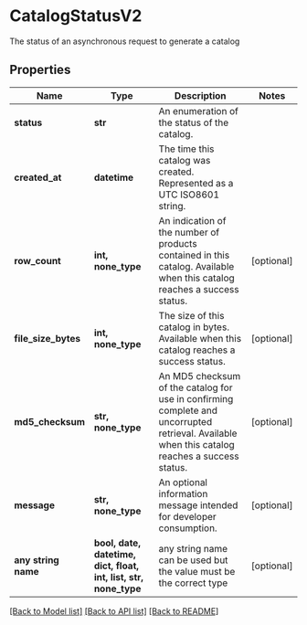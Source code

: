 # CatalogStatusV2

The status of an asynchronous request to generate a catalog

## Properties
Name | Type | Description | Notes
------------ | ------------- | ------------- | -------------
**status** | **str** | An enumeration of the status of the catalog. | 
**created_at** | **datetime** | The time this catalog was created. Represented as a UTC ISO8601 string. | 
**row_count** | **int, none_type** | An indication of the number of products contained in this catalog. Available when  this catalog reaches a success status. | [optional] 
**file_size_bytes** | **int, none_type** | The size of this catalog in bytes. Available when this catalog reaches a success status. | [optional] 
**md5_checksum** | **str, none_type** | An MD5 checksum of the catalog for use in confirming complete and uncorrupted retrieval.  Available when this catalog reaches a success status. | [optional] 
**message** | **str, none_type** | An optional information message intended for developer consumption. | [optional] 
**any string name** | **bool, date, datetime, dict, float, int, list, str, none_type** | any string name can be used but the value must be the correct type | [optional]

[[Back to Model list]](../README.md#documentation-for-models) [[Back to API list]](../README.md#documentation-for-api-endpoints) [[Back to README]](../README.md)


